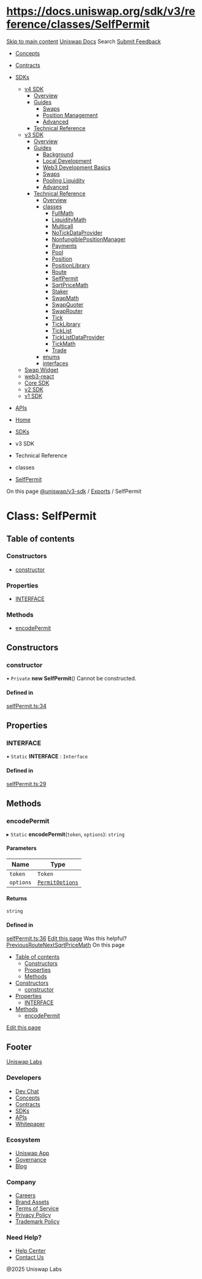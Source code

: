 # https://docs.uniswap.org/sdk/v3/reference/classes/SelfPermit

[Skip to main content](https://docs.uniswap.org/sdk/v3/reference/classes/SelfPermit#__docusaurus_skipToContent_fallback)
[Uniswap Docs](https://docs.uniswap.org/)
Search
[Submit Feedback](https://docs.google.com/forms/d/e/1FAIpQLSdjSkZam8KiatL9XACRVxCHjDJjaPGbls77PCXDKFn4JwykXg/viewform)
  * [Concepts](https://docs.uniswap.org/concepts/overview)
  * [Contracts](https://docs.uniswap.org/contracts/v4/overview)
  * [SDKs](https://docs.uniswap.org/sdk/v4/overview)
    * [v4 SDK](https://docs.uniswap.org/sdk/v4/overview)
      * [Overview](https://docs.uniswap.org/sdk/v4/overview)
      * [Guides](https://docs.uniswap.org/sdk/v4/guides/swaps/quoting)
        * [Swaps](https://docs.uniswap.org/sdk/v4/guides/swaps/quoting)
        * [Position Management](https://docs.uniswap.org/sdk/v4/guides/liquidity/position-minting)
        * [Advanced](https://docs.uniswap.org/sdk/v4/guides/advanced/pool-data)
      * [Technical Reference](https://docs.uniswap.org/sdk/v4/reference/overview)
    * [v3 SDK](https://docs.uniswap.org/sdk/v3/overview)
      * [Overview](https://docs.uniswap.org/sdk/v3/overview)
      * [Guides](https://docs.uniswap.org/sdk/v3/guides/background)
        * [Background](https://docs.uniswap.org/sdk/v3/guides/background)
        * [Local Development](https://docs.uniswap.org/sdk/v3/guides/local-development)
        * [Web3 Development Basics](https://docs.uniswap.org/sdk/v3/guides/web3-development-basics)
        * [Swaps](https://docs.uniswap.org/sdk/v3/guides/swaps/quoting)
        * [Pooling Liquidity](https://docs.uniswap.org/sdk/v3/guides/liquidity/position-data)
        * [Advanced](https://docs.uniswap.org/sdk/v3/guides/advanced/introduction)
      * [Technical Reference](https://docs.uniswap.org/sdk/v3/reference/overview)
        * [Overview](https://docs.uniswap.org/sdk/v3/reference/overview)
        * [classes](https://docs.uniswap.org/sdk/v3/reference/classes/FullMath)
          * [FullMath](https://docs.uniswap.org/sdk/v3/reference/classes/FullMath)
          * [LiquidityMath](https://docs.uniswap.org/sdk/v3/reference/classes/LiquidityMath)
          * [Multicall](https://docs.uniswap.org/sdk/v3/reference/classes/Multicall)
          * [NoTickDataProvider](https://docs.uniswap.org/sdk/v3/reference/classes/NoTickDataProvider)
          * [NonfungiblePositionManager](https://docs.uniswap.org/sdk/v3/reference/classes/NonfungiblePositionManager)
          * [Payments](https://docs.uniswap.org/sdk/v3/reference/classes/Payments)
          * [Pool](https://docs.uniswap.org/sdk/v3/reference/classes/Pool)
          * [Position](https://docs.uniswap.org/sdk/v3/reference/classes/Position)
          * [PositionLibrary](https://docs.uniswap.org/sdk/v3/reference/classes/PositionLibrary)
          * [Route](https://docs.uniswap.org/sdk/v3/reference/classes/Route)
          * [SelfPermit](https://docs.uniswap.org/sdk/v3/reference/classes/SelfPermit)
          * [SqrtPriceMath](https://docs.uniswap.org/sdk/v3/reference/classes/SqrtPriceMath)
          * [Staker](https://docs.uniswap.org/sdk/v3/reference/classes/Staker)
          * [SwapMath](https://docs.uniswap.org/sdk/v3/reference/classes/SwapMath)
          * [SwapQuoter](https://docs.uniswap.org/sdk/v3/reference/classes/SwapQuoter)
          * [SwapRouter](https://docs.uniswap.org/sdk/v3/reference/classes/SwapRouter)
          * [Tick](https://docs.uniswap.org/sdk/v3/reference/classes/Tick)
          * [TickLibrary](https://docs.uniswap.org/sdk/v3/reference/classes/TickLibrary)
          * [TickList](https://docs.uniswap.org/sdk/v3/reference/classes/TickList)
          * [TickListDataProvider](https://docs.uniswap.org/sdk/v3/reference/classes/TickListDataProvider)
          * [TickMath](https://docs.uniswap.org/sdk/v3/reference/classes/TickMath)
          * [Trade](https://docs.uniswap.org/sdk/v3/reference/classes/Trade)
        * [enums](https://docs.uniswap.org/sdk/v3/reference/enums/FeeAmount)
        * [interfaces](https://docs.uniswap.org/sdk/v3/reference/interfaces/AllowedPermitArguments)
    * [Swap Widget](https://docs.uniswap.org/sdk/swap-widget/overview)
    * [web3-react](https://docs.uniswap.org/sdk/web3-react/overview)
    * [Core SDK](https://docs.uniswap.org/sdk/core/overview)
    * [v2 SDK](https://docs.uniswap.org/sdk/v2/overview)
    * [v1 SDK](https://docs.uniswap.org/sdk/v1/overview)
  * [APIs](https://docs.uniswap.org/api/subgraph/overview)


  * [Home](https://docs.uniswap.org/)
  * [SDKs](https://docs.uniswap.org/sdk/v4/overview)
  * v3 SDK
  * Technical Reference
  * classes
  * [SelfPermit](https://docs.uniswap.org/sdk/v3/reference/classes/SelfPermit)


On this page
[@uniswap/v3-sdk](https://docs.uniswap.org/sdk/v3/reference/README.md) / [Exports](https://docs.uniswap.org/sdk/v3/reference/modules.md) / SelfPermit
# Class: SelfPermit
## Table of contents[​](https://docs.uniswap.org/sdk/v3/reference/classes/SelfPermit#table-of-contents "Direct link to Table of contents")
### Constructors[​](https://docs.uniswap.org/sdk/v3/reference/classes/SelfPermit#constructors "Direct link to Constructors")
  * [constructor](https://docs.uniswap.org/sdk/v3/reference/classes/SelfPermit#constructor)


### Properties[​](https://docs.uniswap.org/sdk/v3/reference/classes/SelfPermit#properties "Direct link to Properties")
  * [INTERFACE](https://docs.uniswap.org/sdk/v3/reference/classes/SelfPermit#interface)


### Methods[​](https://docs.uniswap.org/sdk/v3/reference/classes/SelfPermit#methods "Direct link to Methods")
  * [encodePermit](https://docs.uniswap.org/sdk/v3/reference/classes/SelfPermit#encodepermit)


## Constructors[​](https://docs.uniswap.org/sdk/v3/reference/classes/SelfPermit#constructors-1 "Direct link to Constructors")
### constructor[​](https://docs.uniswap.org/sdk/v3/reference/classes/SelfPermit#constructor "Direct link to constructor")
• `Private` **new SelfPermit**()
Cannot be constructed.
#### Defined in[​](https://docs.uniswap.org/sdk/v3/reference/classes/SelfPermit#defined-in "Direct link to Defined in")
[selfPermit.ts:34](https://github.com/Uniswap/v3-sdk/blob/08a7c05/src/selfPermit.ts#L34)
## Properties[​](https://docs.uniswap.org/sdk/v3/reference/classes/SelfPermit#properties-1 "Direct link to Properties")
### INTERFACE[​](https://docs.uniswap.org/sdk/v3/reference/classes/SelfPermit#interface "Direct link to INTERFACE")
▪ `Static` **INTERFACE** : `Interface`
#### Defined in[​](https://docs.uniswap.org/sdk/v3/reference/classes/SelfPermit#defined-in-1 "Direct link to Defined in")
[selfPermit.ts:29](https://github.com/Uniswap/v3-sdk/blob/08a7c05/src/selfPermit.ts#L29)
## Methods[​](https://docs.uniswap.org/sdk/v3/reference/classes/SelfPermit#methods-1 "Direct link to Methods")
### encodePermit[​](https://docs.uniswap.org/sdk/v3/reference/classes/SelfPermit#encodepermit "Direct link to encodePermit")
▸ `Static` **encodePermit**(`token`, `options`): `string`
#### Parameters[​](https://docs.uniswap.org/sdk/v3/reference/classes/SelfPermit#parameters "Direct link to Parameters")
Name| Type  
---|---  
`token`| `Token`  
`options`| [`PermitOptions`](https://docs.uniswap.org/sdk/v3/reference/modules.md#permitoptions)  
#### Returns[​](https://docs.uniswap.org/sdk/v3/reference/classes/SelfPermit#returns "Direct link to Returns")
`string`
#### Defined in[​](https://docs.uniswap.org/sdk/v3/reference/classes/SelfPermit#defined-in-2 "Direct link to Defined in")
[selfPermit.ts:36](https://github.com/Uniswap/v3-sdk/blob/08a7c05/src/selfPermit.ts#L36)
[Edit this page](https://github.com/uniswap/uniswap-docs/tree/main/docs/sdk/v3/reference/classes/SelfPermit.md)
Was this helpful?
[PreviousRoute](https://docs.uniswap.org/sdk/v3/reference/classes/Route)[NextSqrtPriceMath](https://docs.uniswap.org/sdk/v3/reference/classes/SqrtPriceMath)
On this page
  * [Table of contents](https://docs.uniswap.org/sdk/v3/reference/classes/SelfPermit#table-of-contents)
    * [Constructors](https://docs.uniswap.org/sdk/v3/reference/classes/SelfPermit#constructors)
    * [Properties](https://docs.uniswap.org/sdk/v3/reference/classes/SelfPermit#properties)
    * [Methods](https://docs.uniswap.org/sdk/v3/reference/classes/SelfPermit#methods)
  * [Constructors](https://docs.uniswap.org/sdk/v3/reference/classes/SelfPermit#constructors-1)
    * [constructor](https://docs.uniswap.org/sdk/v3/reference/classes/SelfPermit#constructor)
  * [Properties](https://docs.uniswap.org/sdk/v3/reference/classes/SelfPermit#properties-1)
    * [INTERFACE](https://docs.uniswap.org/sdk/v3/reference/classes/SelfPermit#interface)
  * [Methods](https://docs.uniswap.org/sdk/v3/reference/classes/SelfPermit#methods-1)
    * [encodePermit](https://docs.uniswap.org/sdk/v3/reference/classes/SelfPermit#encodepermit)


[Edit this page](https://github.com/uniswap/uniswap-docs/tree/main/docs/sdk/v3/reference/classes/SelfPermit.md)
## Footer
[Uniswap Labs](https://docs.uniswap.org/)
### Developers
  * [Dev Chat](https://discord.com/invite/uniswap)
  * [Concepts](https://docs.uniswap.org/concepts/overview)
  * [Contracts](https://docs.uniswap.org/contracts/v4/overview)
  * [SDKs](https://docs.uniswap.org/sdk/v4/overview)
  * [APIs](https://docs.uniswap.org/api/subgraph/overview)
  * [Whitepaper](https://app.uniswap.org/whitepaper-v4.pdf)


### Ecosystem
  * [Uniswap App](https://app.uniswap.org/)
  * [Governance](https://www.uniswapfoundation.org/governance)
  * [Blog](https://blog.uniswap.org/)


### Company
  * [Careers](https://boards.greenhouse.io/uniswaplabs)
  * [Brand Assets](https://github.com/Uniswap/brand-assets/raw/main/Uniswap%20Brand%20Assets.zip)
  * [Terms of Service](https://support.uniswap.org/hc/en-us/articles/30935100859661-Uniswap-Labs-Terms-of-Service)
  * [Privacy Policy](https://support.uniswap.org/hc/en-us/articles/30934457771405-Uniswap-Labs-Privacy-Policy)
  * [Trademark Policy](https://support.uniswap.org/hc/en-us/articles/30934762216973-Uniswap-Labs-Trademark-Guidelines)


### Need Help?
  * [Help Center](https://support.uniswap.org/)
  * [Contact Us](https://support.uniswap.org/hc/en-us/requests/new)


@2025 Uniswap Labs
[](https://github.com/uniswap/uniswap-docs)[](https://twitter.com/Uniswap)[](https://discord.com/invite/uniswap)
